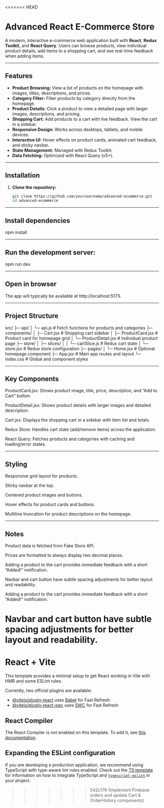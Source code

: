 <<<<<<< HEAD
# Advanced React E-Commerce Store

A modern, interactive e-commerce web application built with **React**, **Redux Toolkit**, and **React Query**. Users can browse products, view individual product details, add items to a shopping cart, and see real-time feedback when adding items.

---

## Features

- **Product Browsing:** View a list of products on the homepage with images, titles, descriptions, and prices.
- **Category Filter:** Filter products by category directly from the homepage.
- **Product Details:** Click a product to view a detailed page with larger images, descriptions, and pricing.
- **Shopping Cart:** Add products to a cart with live feedback. View the cart in a sidebar.
- **Responsive Design:** Works across desktops, tablets, and mobile devices.
- **Interactive UI:** Hover effects on product cards, animated cart feedback, and sticky navbar.
- **State Management:** Managed with Redux Toolkit.
- **Data Fetching:** Optimized with React Query (v5+).

---

## Installation

1. **Clone the repository:**
   ```bash
   git clone https://github.com/yourusername/advanced-ecommerce.git
   cd advanced-ecommerce

---

## Install dependencies

npm install

---

## Run the development server:

npm run dev

---

## Open in browser

The app will typically be available at http://localhost:5173.

---

## Project Structure

src/
├─ api/
│  └─ api.js             # Fetch functions for products and categories
├─ components/
│  ├─ Cart.jsx           # Shopping cart sidebar
│  ├─ ProductCard.jsx    # Product card for homepage grid
│  └─ ProductDetail.jsx  # Individual product page
├─ store/
│  ├─ slices/
│  │  └─ cartSlice.js    # Redux cart state
│  └─ store.jsx          # Redux store configuration
├─ pages/
│  └─ Home.jsx           # Optional homepage component
├─ App.jsx               # Main app routes and layout
└─ index.css             # Global and component styles

---

## Key Components
ProductCard.jsx: Shows product image, title, price, description, and “Add to Cart” button.

ProductDetail.jsx: Shows product details with larger images and detailed description.

Cart.jsx: Displays the shopping cart in a sidebar with item list and totals.

Redux Store: Handles cart state (add/remove items) across the application.

React Query: Fetches products and categories with caching and loading/error states.

---

## Styling
Responsive grid layout for products.

Sticky navbar at the top.

Centered product images and buttons.

Hover effects for product cards and buttons.

Multiline truncation for product descriptions on the homepage.

---

## Notes
Product data is fetched from Fake Store API.

Prices are formatted to always display two decimal places.

Adding a product to the cart provides immediate feedback with a short “Added!” notification.

Navbar and cart button have subtle spacing adjustments for better layout and readability.

Adding a product to the cart provides immediate feedback with a short “Added!” notification.

Navbar and cart button have subtle spacing adjustments for better layout and readability.
=======
# React + Vite

This template provides a minimal setup to get React working in Vite with HMR and some ESLint rules.

Currently, two official plugins are available:

- [@vitejs/plugin-react](https://github.com/vitejs/vite-plugin-react/blob/main/packages/plugin-react) uses [Babel](https://babeljs.io/) for Fast Refresh
- [@vitejs/plugin-react-swc](https://github.com/vitejs/vite-plugin-react/blob/main/packages/plugin-react-swc) uses [SWC](https://swc.rs/) for Fast Refresh

## React Compiler

The React Compiler is not enabled on this template. To add it, see [this documentation](https://react.dev/learn/react-compiler/installation).

## Expanding the ESLint configuration

If you are developing a production application, we recommend using TypeScript with type-aware lint rules enabled. Check out the [TS template](https://github.com/vitejs/vite/tree/main/packages/create-vite/template-react-ts) for information on how to integrate TypeScript and [`typescript-eslint`](https://typescript-eslint.io) in your project.
>>>>>>> 542c176 (Implement Firebase orders and update Cart & OrderHistory components)
